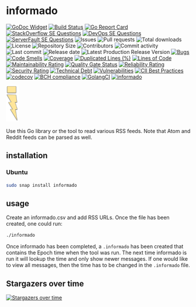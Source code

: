 # informado

[![GoDoc Widget]][GoDoc]
[![Build Status](https://travis-ci.org/030/informado.svg?branch=master)](https://travis-ci.org/030/informado)
[![Go Report Card](https://goreportcard.com/badge/github.com/030/informado)](https://goreportcard.com/report/github.com/030/informado)
[![StackOverflow SE Questions](https://img.shields.io/stackexchange/stackoverflow/t/informado.svg?logo=stackoverflow)](https://stackoverflow.com/tags/informado)
[![DevOps SE Questions](https://img.shields.io/stackexchange/devops/t/informado.svg?logo=stackexchange)](https://devops.stackexchange.com/tags/informado)
[![ServerFault SE Questions](https://img.shields.io/stackexchange/serverfault/t/informado.svg?logo=serverfault)](https://serverfault.com/tags/informado)
![Issues](https://img.shields.io/github/issues-raw/030/informado.svg)
![Pull requests](https://img.shields.io/github/issues-pr-raw/030/informado.svg)
![Total downloads](https://img.shields.io/github/downloads/030/informado/total.svg)
![License](https://img.shields.io/github/license/030/informado.svg)
![Repository Size](https://img.shields.io/github/repo-size/030/informado.svg)
![Contributors](https://img.shields.io/github/contributors/030/informado.svg)
![Commit activity](https://img.shields.io/github/commit-activity/m/030/informado.svg)
![Last commit](https://img.shields.io/github/last-commit/030/informado.svg)
![Release date](https://img.shields.io/github/release-date/030/informado.svg)
![Latest Production Release Version](https://img.shields.io/github/release/030/informado.svg)
[![Bugs](https://sonarcloud.io/api/project_badges/measure?project=030_informado&metric=bugs)](https://sonarcloud.io/dashboard?id=030_informado)
[![Code Smells](https://sonarcloud.io/api/project_badges/measure?project=030_informado&metric=code_smells)](https://sonarcloud.io/dashboard?id=030_informado)
[![Coverage](https://sonarcloud.io/api/project_badges/measure?project=030_informado&metric=coverage)](https://sonarcloud.io/dashboard?id=030_informado)
[![Duplicated Lines (%)](https://sonarcloud.io/api/project_badges/measure?project=030_informado&metric=duplicated_lines_density)](https://sonarcloud.io/dashboard?id=030_informado)
[![Lines of Code](https://sonarcloud.io/api/project_badges/measure?project=030_informado&metric=ncloc)](https://sonarcloud.io/dashboard?id=030_informado)
[![Maintainability Rating](https://sonarcloud.io/api/project_badges/measure?project=030_informado&metric=sqale_rating)](https://sonarcloud.io/dashboard?id=030_informado)
[![Quality Gate Status](https://sonarcloud.io/api/project_badges/measure?project=030_informado&metric=alert_status)](https://sonarcloud.io/dashboard?id=030_informado)
[![Reliability Rating](https://sonarcloud.io/api/project_badges/measure?project=030_informado&metric=reliability_rating)](https://sonarcloud.io/dashboard?id=030_informado)
[![Security Rating](https://sonarcloud.io/api/project_badges/measure?project=030_informado&metric=security_rating)](https://sonarcloud.io/dashboard?id=030_informado)
[![Technical Debt](https://sonarcloud.io/api/project_badges/measure?project=030_informado&metric=sqale_index)](https://sonarcloud.io/dashboard?id=030_informado)
[![Vulnerabilities](https://sonarcloud.io/api/project_badges/measure?project=030_informado&metric=vulnerabilities)](https://sonarcloud.io/dashboard?id=030_informado)
[![CII Best Practices](https://bestpractices.coreinfrastructure.org/projects/2810/badge)](https://bestpractices.coreinfrastructure.org/projects/2810)
[![codecov](https://codecov.io/gh/030/informado/branch/master/graph/badge.svg)](https://codecov.io/gh/030/informado)
[![BCH compliance](https://bettercodehub.com/edge/badge/030/informado?branch=master)](https://bettercodehub.com/results/030/informado)
[![GolangCI](https://golangci.com/badges/github.com/golangci/golangci-web.svg)](https://golangci.com/r/github.com/030/informado)
[![informado](https://snapcraft.io//informado/badge.svg)](https://snapcraft.io/informado)

<a href="https://informado.releasesoftwaremoreoften.com"><img src="https://github.com/030/informado/raw/master/logo/logo.png" height="100"></a>

Use this Go library or the tool to read various RSS feeds. Note that Atom and Reddit feeds can be parsed as well.

## installation

### Ubuntu

```bash
sudo snap install informado
```

## usage

Create an informado.csv and add RSS URLs. Once the file has been created, one
could run:

```bash
./informado
```

Once informado has been completed, a `.informado` has been created that
contains the Epoch time when the tool was run. The next time informado is run
it will lookup the time and only show newer messages. If one would like to view
all messages, then the time has to be changed in the `.informado` file. 

## Stargazers over time

[![Stargazers over time](https://starchart.cc/030/informado.svg)](https://starchart.cc/030/informado)

[GoDoc]: https://godoc.org/github.com/030/informado
[GoDoc Widget]: https://godoc.org/github.com/030/informado?status.svg
